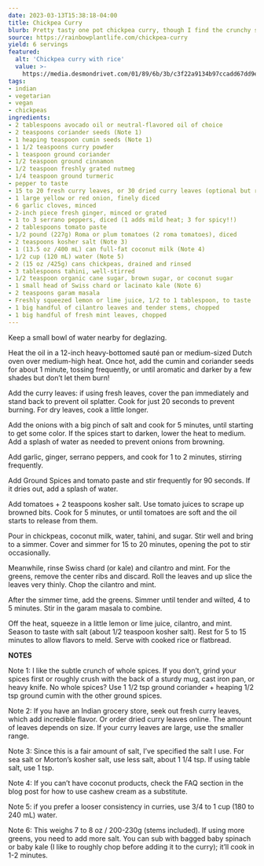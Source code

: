 ```yaml
---
date: 2023-03-13T15:38:18-04:00
title: Chickpea Curry
blurb: Pretty tasty one pot chickpea curry, though I find the crunchy spices a bit weird
source: https://rainbowplantlife.com/chickpea-curry
yield: 6 servings
featured:
  alt: 'Chickpea curry with rice'
  value: >-
    https://media.desmondrivet.com/01/89/6b/3b/c3f22a9134b97ccadd67dd9e4c3d60e80a7087f628db9689fd7c0452.jpg
tags:
- indian
- vegetarian
- vegan
- chickpeas
ingredients:
- 2 tablespoons avocado oil or neutral-flavored oil of choice
- 2 teaspoons coriander seeds (Note 1)
- 1 heaping teaspoon cumin seeds (Note 1)
- 1 1/2 teaspoons curry powder
- 1 teaspoon ground coriander
- 1/2 teaspoon ground cinnamon
- 1/2 teaspoon freshly grated nutmeg
- 1/4 teaspoon ground turmeric
- pepper to taste
- 15 to 20 fresh curry leaves, or 30 dried curry leaves (optional but recommended, Note 2)
- 1 large yellow or red onion, finely diced
- 6 garlic cloves, minced
- 2-inch piece fresh ginger, minced or grated
- 1 to 3 serrano peppers, diced (1 adds mild heat; 3 for spicy!!)
- 2 tablespoons tomato paste
- 1/2 pound (227g) Roma or plum tomatoes (2 roma tomatoes), diced
- 2 teaspoons kosher salt (Note 3)
- 1 (13.5 oz /400 mL) can full-fat coconut milk (Note 4)
- 1/2 cup (120 mL) water (Note 5)
- 2 (15 oz /425g) cans chickpeas, drained and rinsed
- 3 tablespoons tahini, well-stirred
- 1/2 teaspoon organic cane sugar, brown sugar, or coconut sugar
- 1 small head of Swiss chard or lacinato kale (Note 6)
- 2 teaspoons garam masala
- Freshly squeezed lemon or lime juice, 1/2 to 1 tablespoon, to taste
- 1 big handful of cilantro leaves and tender stems, chopped
- 1 big handful of fresh mint leaves, chopped
---
```


Keep a small bowl of water nearby for deglazing.

Heat the oil in a 12-inch heavy-bottomed sauté pan or medium-sized Dutch
oven over medium-high heat. Once hot, add the cumin and coriander seeds for
about 1 minute, tossing frequently, or until aromatic and darker by a few
shades but don’t let them burn!

Add the curry leaves: if using fresh leaves, cover the pan immediately and
stand back to prevent oil splatter. Cook for just 20 seconds to prevent
burning. For dry leaves, cook a little longer.

Add the onions with a big pinch of salt and cook for 5 minutes, until
starting to get some color. If the spices start to darken, lower the heat to
medium. Add a splash of water as needed to prevent onions from browning.

Add garlic, ginger, serrano peppers, and cook for 1 to 2 minutes, stirring
frequently.

Add Ground Spices and tomato paste and stir frequently for 90 seconds. If it
dries out, add a splash of water.

Add tomatoes + 2 teaspoons kosher salt. Use tomato juices to scrape up
browned bits. Cook for 5 minutes, or until tomatoes are soft and the oil
starts to release from them.

Pour in chickpeas, coconut milk, water, tahini, and sugar. Stir well and
bring to a simmer. Cover and simmer for 15 to 20 minutes, opening the pot to
stir occasionally.

Meanwhile, rinse Swiss chard (or kale) and cilantro and mint. For the
greens, remove the center ribs and discard. Roll the leaves and up slice the
leaves very thinly. Chop the cilantro and mint.

After the simmer time, add the greens. Simmer until tender and wilted, 4 to
5 minutes. Stir in the garam masala to combine.

Off the heat, squeeze in a little lemon or lime juice, cilantro, and
mint. Season to taste with salt (about 1/2 teaspoon kosher salt). Rest for 5
to 15 minutes to allow flavors to meld. Serve with cooked rice or flatbread.

**NOTES**

Note 1: I like the subtle crunch of whole spices. If you don’t, grind your
spices first or roughly crush with the back of a sturdy mug, cast iron pan,
or heavy knife. No whole spices? Use 1 1/2 tsp ground coriander + heaping
1/2 tsp ground cumin with the other ground spices.

Note 2: If you have an Indian grocery store, seek out fresh curry leaves,
which add incredible flavor. Or order dried curry leaves online. The amount
of leaves depends on size. If your curry leaves are large, use the smaller
range.

Note 3: Since this is a fair amount of salt, I’ve specified the salt I
use. For sea salt or Morton’s kosher salt, use less salt, about 1 1/4 tsp. If
using table salt, use 1 tsp.

Note 4: If you can’t have coconut products, check the FAQ section in the
blog post for how to use cashew cream as a substitute.

Note 5: if you prefer a looser consistency in curries, use 3/4 to 1 cup (180
to 240 mL) water.

Note 6: This weighs 7 to 8 oz / 200-230g (stems included). If using more
greens, you need to add more salt. You can sub with bagged baby spinach or
baby kale (I like to roughly chop before adding it to the curry); it’ll cook
in 1-2 minutes.

